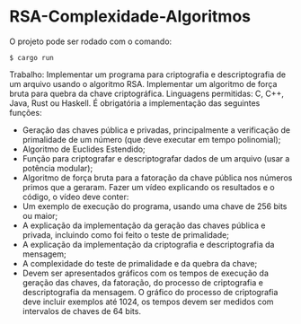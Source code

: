 # RSA-Complexidade-Algoritmos


O projeto pode ser rodado com o comando:

```
$ cargo run
```

Trabalho:
Implementar um programa para criptografia e descriptografia de um arquivo usando o algoritmo
RSA. Implementar um algoritmo de força bruta para quebra da chave criptográfica.
Linguagens permitidas: C, C++, Java, Rust ou Haskell.
É obrigatória a implementação das seguintes funções:
* Geração das chaves pública e privadas, principalmente a verificação de primalidade de um
número (que deve executar em tempo polinomial);
* Algoritmo de Euclides Estendido;
* Função para criptografar e descriptografar dados de um arquivo (usar a potência modular);
* Algoritmo de força bruta para a fatoração da chave pública nos números primos que a
geraram.
Fazer um vídeo explicando os resultados e o código, o vídeo deve conter:
* Um exemplo de execução do programa, usando uma chave de 256 bits ou maior;
* A explicação da implementação da geração das chaves pública e privada, incluindo como foi
feito o teste de primalidade;
* A explicação da implementação da criptografia e descriptografia da mensagem;
* A complexidade do teste de primalidade e da quebra da chave;
* Devem ser apresentados gráficos com os tempos de execução da geração das chaves, da
fatoração, do processo de criptografia e descriptografia da mensagem. O gráfico do processo
de criptografia deve incluir exemplos até 1024, os tempos devem ser medidos com
intervalos de chaves de 64 bits.
